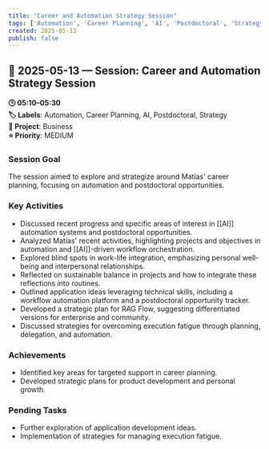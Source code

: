 ```yaml
---
title: "Career and Automation Strategy Session"
tags: ['Automation', 'Career Planning', 'AI', 'Postdoctoral', 'Strategy']
created: 2025-05-13
publish: false
---
```


## 📅 2025-05-13 — Session: Career and Automation Strategy Session

**🕒 05:10–05:30**  
**🏷️ Labels**: Automation, Career Planning, AI, Postdoctoral, Strategy  
**📂 Project**: Business  
**⭐ Priority**: MEDIUM  


### Session Goal
The session aimed to explore and strategize around Matías' career planning, focusing on automation and postdoctoral opportunities.

### Key Activities
- Discussed recent progress and specific areas of interest in [[AI]] automation systems and postdoctoral opportunities.
- Analyzed Matías' recent activities, highlighting projects and objectives in automation and [[AI]]-driven workflow orchestration.
- Explored blind spots in work-life integration, emphasizing personal well-being and interpersonal relationships.
- Reflected on sustainable balance in projects and how to integrate these reflections into routines.
- Outlined application ideas leveraging technical skills, including a workflow automation platform and a postdoctoral opportunity tracker.
- Developed a strategic plan for RAG Flow, suggesting differentiated versions for enterprise and community.
- Discussed strategies for overcoming execution fatigue through planning, delegation, and automation.

### Achievements
- Identified key areas for targeted support in career planning.
- Developed strategic plans for product development and personal growth.

### Pending Tasks
- Further exploration of application development ideas.
- Implementation of strategies for managing execution fatigue.
